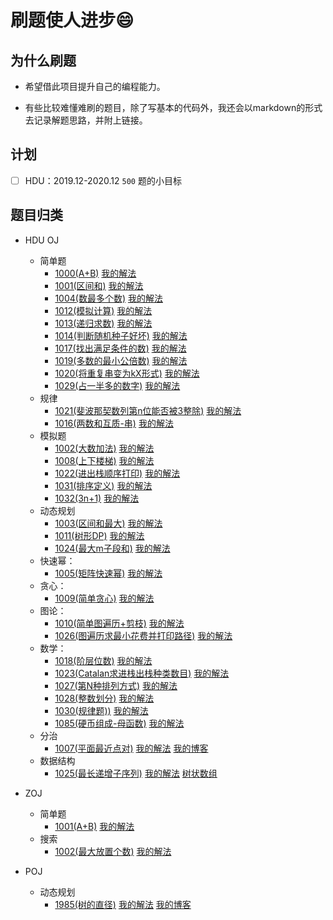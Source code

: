# 刷题使人进步😄

## 为什么刷题

- 希望借此项目提升自己的编程能力。

- 有些比较难懂难刷的题目，除了写基本的代码外，我还会以markdown的形式去记录解题思路，并附上链接。

## 计划
- [ ] HDU：2019.12-2020.12 `500` 题的小目标

## 题目归类
- HDU OJ
    - 简单题
        - [1000(A+B)](http://acm.hdu.edu.cn/showproblem.php?pid=1000) [我的解法](https://github.com/toFindMore/OJ_Practice/blob/master/hdu/HDU1000.cpp)
        - [1001(区间和)](http://acm.hdu.edu.cn/showproblem.php?pid=1001) [我的解法](https://github.com/toFindMore/OJ_Practice/blob/master/hdu/HDU1001.cpp)
        - [1004(数最多个数)](http://acm.hdu.edu.cn/showproblem.php?pid=1004) [我的解法](https://github.com/toFindMore/OJ_Practice/blob/master/hdu/HDU1004.cpp)
        - [1012(模拟计算)](http://acm.hdu.edu.cn/showproblem.php?pid=1012) [我的解法](https://github.com/toFindMore/OJ_Practice/blob/master/hdu/HDU1012.cpp)
        - [1013(递归求数)](http://acm.hdu.edu.cn/showproblem.php?pid=1013) [我的解法](https://github.com/toFindMore/OJ_Practice/blob/master/hdu/HDU1013.cpp)
        - [1014(判断随机种子好坏)](http://acm.hdu.edu.cn/showproblem.php?pid=1014) [我的解法](https://github.com/toFindMore/OJ_Practice/blob/master/hdu/HDU1014.cpp)
        - [1017(找出满足条件的数)](http://acm.hdu.edu.cn/showproblem.php?pid=1017) [我的解法](https://github.com/toFindMore/OJ_Practice/blob/master/hdu/HDU1017.cpp)
        - [1019(多数的最小公倍数)](http://acm.hdu.edu.cn/showproblem.php?pid=1019) [我的解法](https://github.com/toFindMore/OJ_Practice/blob/master/hdu/HDU1019.cpp)
        - [1020(将重复串变为kX形式)](http://acm.hdu.edu.cn/showproblem.php?pid=1020) [我的解法](https://github.com/toFindMore/OJ_Practice/blob/master/hdu/HDU1020.cpp)
        - [1029(占一半多的数字)](http://acm.hdu.edu.cn/showproblem.php?pid=1029) [我的解法](https://github.com/toFindMore/OJ_Practice/blob/master/hdu/HDU1029.cpp)
    - 规律
        - [1021(斐波那契数列第n位能否被3整除)](http://acm.hdu.edu.cn/showproblem.php?pid=1021) [我的解法](https://github.com/toFindMore/OJ_Practice/blob/master/hdu/HDU1021.cpp) 
        - [1016(两数和互质-串)](http://acm.hdu.edu.cn/showproblem.php?pid=1016) [我的解法](https://github.com/toFindMore/OJ_Practice/blob/master/hdu/HDU1016.cpp)
    - 模拟题
        - [1002(大数加法)](http://acm.hdu.edu.cn/showproblem.php?pid=1002) [我的解法](https://github.com/toFindMore/OJ_Practice/blob/master/hdu/HDU1002.cpp)
        - [1008(上下楼梯)](http://acm.hdu.edu.cn/showproblem.php?pid=1008) [我的解法](https://github.com/toFindMore/OJ_Practice/blob/master/hdu/HDU1008.cpp)
        - [1022(进出栈顺序打印)](http://acm.hdu.edu.cn/showproblem.php?pid=1022) [我的解法](https://github.com/toFindMore/OJ_Practice/blob/master/hdu/HDU1022.cpp)
        - [1031(排序定义)](http://acm.hdu.edu.cn/showproblem.php?pid=1031) [我的解法](https://github.com/toFindMore/OJ_Practice/blob/master/hdu/HDU1031.cpp)
        - [1032(3n+1)](http://acm.hdu.edu.cn/showproblem.php?pid=1032) [我的解法](https://github.com/toFindMore/OJ_Practice/blob/master/hdu/HDU1032.cpp)
    - 动态规划
        - [1003(区间和最大)](http://acm.hdu.edu.cn/showproblem.php?pid=1003) [我的解法](https://github.com/toFindMore/OJ_Practice/blob/master/hdu/HDU1003.cpp)
        - [1011(树形DP)](http://acm.hdu.edu.cn/showproblem.php?pid=1011) [我的解法](https://github.com/toFindMore/OJ_Practice/blob/master/hdu/HDU1011.cpp)
        - [1024(最大m子段和)](http://acm.hdu.edu.cn/showproblem.php?pid=1024) [我的解法](https://github.com/toFindMore/OJ_Practice/blob/master/hdu/HDU1024.cpp)
    - 快速幂：
        - [1005(矩阵快速幂)](http://acm.hdu.edu.cn/showproblem.php?pid=1005) [我的解法](https://github.com/toFindMore/OJ_Practice/blob/master/hdu/HDU1005.cpp)
    - 贪心：
        - [1009(简单贪心)](http://acm.hdu.edu.cn/showproblem.php?pid=1009) [我的解法](https://github.com/toFindMore/OJ_Practice/blob/master/hdu/HDU1009.cpp)
    - 图论：
        - [1010(简单图遍历+剪枝)](http://acm.hdu.edu.cn/showproblem.php?pid=1010) [我的解法](https://github.com/toFindMore/OJ_Practice/blob/master/hdu/HDU1010.cpp)
        - [1026(图遍历求最小花费并打印路径)](http://acm.hdu.edu.cn/showproblem.php?pid=1026) [我的解法](https://github.com/toFindMore/OJ_Practice/blob/master/hdu/HDU1026.cpp)
    - 数学：
        - [1018(阶层位数)](http://acm.hdu.edu.cn/showproblem.php?pid=1018) [我的解法](https://github.com/toFindMore/OJ_Practice/blob/master/hdu/HDU1018.cpp)
        - [1023(Catalan求进栈出栈种类数目)](http://acm.hdu.edu.cn/showproblem.php?pid=1023) [我的解法](https://github.com/toFindMore/OJ_Practice/blob/master/hdu/HDU1023.cpp)
        - [1027(第N种排列方式)](http://acm.hdu.edu.cn/showproblem.php?pid=1027) [我的解法](https://github.com/toFindMore/OJ_Practice/blob/master/hdu/HDU1027.cpp)
        - [1028(整数划分)](http://acm.hdu.edu.cn/showproblem.php?pid=1028) [我的解法](https://github.com/toFindMore/OJ_Practice/blob/master/hdu/HDU1028.cpp)
        - [1030(规律题))](http://acm.hdu.edu.cn/showproblem.php?pid=1030) [我的解法](https://github.com/toFindMore/OJ_Practice/blob/master/hdu/HDU1030.cpp)
        - [1085(硬币组成-母函数)](http://acm.hdu.edu.cn/showproblem.php?pid=1085) [我的解法](https://github.com/toFindMore/OJ_Practice/blob/master/hdu/HDU1085.cpp)
    - 分治
        - [1007(平面最近点对)](http://acm.hdu.edu.cn/showproblem.php?pid=1007) [我的解法](https://github.com/toFindMore/OJ_Practice/blob/master/hdu/HDU1007.cpp) [我的博客](https://github.com/toFindMore/OJ_Practice/blob/master/blog/%E5%87%A0%E4%BD%95/HDU%201007%20Quoit%20Design.md)
    - 数据结构
        - [1025(最长递增子序列)](http://acm.hdu.edu.cn/showproblem.php?pid=1025) [我的解法](https://github.com/toFindMore/OJ_Practice/blob/master/hdu/HDU1025.cpp) [树状数组](https://github.com/toFindMore/OJ_Practice/blob/master/blog/%E6%95%B0%E6%8D%AE%E7%BB%93%E6%9E%84/%E6%A0%91%E7%8A%B6%E6%95%B0%E7%BB%84.md)

- ZOJ
    - 简单题
        - [1001(A+B)](https://zoj.pintia.cn/problem-sets/91827364500/problems/91827364500) [我的解法](https://github.com/toFindMore/OJ_Practice/blob/master/zoj/ZOJ1001.cpp)
    - 搜索
        - [1002(最大放置个数)](https://zoj.pintia.cn/problem-sets/91827364500/problems/91827364501) [我的解法](https://github.com/toFindMore/OJ_Practice/blob/master/zoj/ZOJ1002.cpp)
- POJ
    - 动态规划
        - [1985(树的直径)](http://poj.org/problem?id=1985) [我的解法](https://github.com/toFindMore/OJ_Practice/blob/master/special-practice/%E6%A0%91%E5%BD%A2DP/POJ1985.cpp) [我的博客](https://github.com/toFindMore/OJ_Practice/blob/master/blog/%E5%9B%BE/%E6%A0%91%E7%9A%84%E7%9B%B4%E5%BE%84.md)